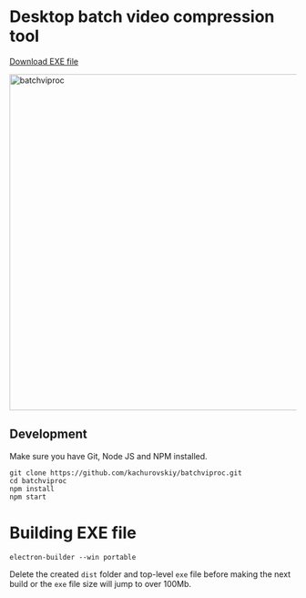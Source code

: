# Desktop batch video compression tool

[Download EXE file](https://github.com/kachurovskiy/batchviproc/raw/main/batchviproc%201.0.2.exe)

<img width="590" alt="batchviproc" src="https://user-images.githubusercontent.com/517919/147787665-09bdd452-f867-4129-9a6d-a1a12659b91d.png">

## Development

Make sure you have Git, Node JS and NPM installed.

```
git clone https://github.com/kachurovskiy/batchviproc.git
cd batchviproc
npm install
npm start
```

# Building EXE file

```
electron-builder --win portable 
```

Delete the created `dist` folder and top-level `exe` file before making the next build or the `exe` file size will jump to over 100Mb.
